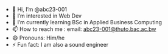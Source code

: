 - 👋 Hi, I’m @abc23-001
- 👀 I’m interested in Web Dev
- 🌱 I’m currently learning BSc in Applied Business Computing
- 📫 How to reach me : email: abc23-001@thuto.bac.ac.bw
- 😄 Pronouns: Him/he
- ⚡ Fun fact: I am also a sound engineer

<!---
abc23-001/abc23-001 is a ✨ special ✨ repository because its `README.md` (this file) appears on your GitHub profile.
You can click the Preview link to take a look at your changes.
--->
